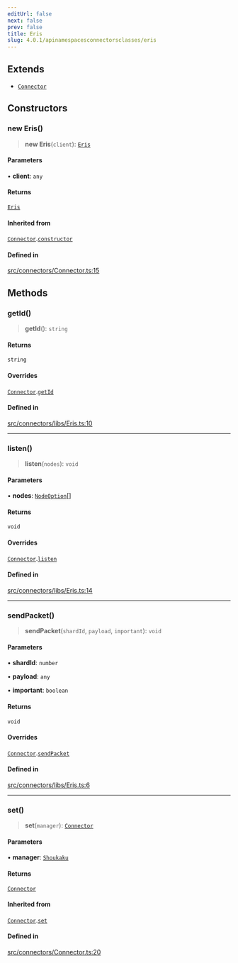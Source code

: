 ```yaml
---
editUrl: false
next: false
prev: false
title: Eris
slug: 4.0.1/apinamespacesconnectorsclasses/eris
---
```


## Extends

* [`Connector`](/4.0.1/api/classes/connector/)

## Constructors

### new Eris()

> **new Eris**(`client`): [`Eris`](/4.0.1/api/namespaces/connectors/classes/eris/)

#### Parameters

• **client**: `any`

#### Returns

[`Eris`](/4.0.1/api/namespaces/connectors/classes/eris/)

#### Inherited from

[`Connector`](/4.0.1/api/classes/connector/).[`constructor`](/4.0.1/api/classes/connector/#constructors)

#### Defined in

[src/connectors/Connector.ts:15](https://github.com/shipgirlproject/shoukaku/blob/396aa531096eda327ade0f473f9807576e9ae9df/src/connectors/Connector.ts#L15)

## Methods

### getId()

> **getId**(): `string`

#### Returns

`string`

#### Overrides

[`Connector`](/4.0.1/api/classes/connector/).[`getId`](/4.0.1/api/classes/connector/#getid)

#### Defined in

[src/connectors/libs/Eris.ts:10](https://github.com/shipgirlproject/shoukaku/blob/396aa531096eda327ade0f473f9807576e9ae9df/src/connectors/libs/Eris.ts#L10)

***

### listen()

> **listen**(`nodes`): `void`

#### Parameters

• **nodes**: [`NodeOption`](/4.0.1/api/interfaces/nodeoption/)\[]

#### Returns

`void`

#### Overrides

[`Connector`](/4.0.1/api/classes/connector/).[`listen`](/4.0.1/api/classes/connector/#listen)

#### Defined in

[src/connectors/libs/Eris.ts:14](https://github.com/shipgirlproject/shoukaku/blob/396aa531096eda327ade0f473f9807576e9ae9df/src/connectors/libs/Eris.ts#L14)

***

### sendPacket()

> **sendPacket**(`shardId`, `payload`, `important`): `void`

#### Parameters

• **shardId**: `number`

• **payload**: `any`

• **important**: `boolean`

#### Returns

`void`

#### Overrides

[`Connector`](/4.0.1/api/classes/connector/).[`sendPacket`](/4.0.1/api/classes/connector/#sendpacket)

#### Defined in

[src/connectors/libs/Eris.ts:6](https://github.com/shipgirlproject/shoukaku/blob/396aa531096eda327ade0f473f9807576e9ae9df/src/connectors/libs/Eris.ts#L6)

***

### set()

> **set**(`manager`): [`Connector`](/4.0.1/api/classes/connector/)

#### Parameters

• **manager**: [`Shoukaku`](/4.0.1/api/classes/shoukaku/)

#### Returns

[`Connector`](/4.0.1/api/classes/connector/)

#### Inherited from

[`Connector`](/4.0.1/api/classes/connector/).[`set`](/4.0.1/api/classes/connector/#set)

#### Defined in

[src/connectors/Connector.ts:20](https://github.com/shipgirlproject/shoukaku/blob/396aa531096eda327ade0f473f9807576e9ae9df/src/connectors/Connector.ts#L20)
